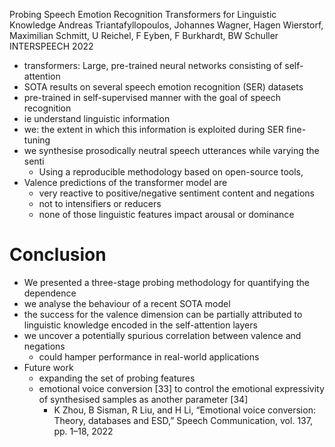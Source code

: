 Probing Speech Emotion Recognition Transformers for Linguistic Knowledge
Andreas Triantafyllopoulos, Johannes Wagner, Hagen Wierstorf,
  Maximilian Schmitt, U Reichel, F Eyben, F Burkhardt, BW Schuller
INTERSPEECH 2022

* transformers: Large, pre-trained neural networks consisting of self-attention
* SOTA results on several speech emotion recognition (SER) datasets
* pre-trained in self-supervised manner with the goal of speech recognition
* ie understand linguistic information
* we: the extent in which this information is exploited during SER fine-tuning
* we synthesise prosodically neutral speech utterances while varying the senti
  * Using a reproducible methodology based on open-source tools,
* Valence predictions of the transformer model are
  * very reactive to positive/negative sentiment content and negations
  * not to intensifiers or reducers
  * none of those linguistic features impact arousal or dominance

# Conclusion

* We presented a three-stage probing methodology for quantifying the dependence
* we analyse the behaviour of a recent SOTA model
* the success for the valence dimension can be partially attributed to
  linguistic knowledge encoded in the self-attention layers
* we uncover a potentially spurious correlation between valence and negations
  * could hamper performance in real-world applications
* Future work
  * expanding the set of probing features
  * emotional voice conversion [33] to control the emotional expressivity of
    synthesised samples as another parameter [34]
    * K Zhou, B Sisman, R Liu, and H Li,
      “Emotional voice conversion: Theory, databases and ESD,”
      Speech Communication, vol. 137, pp. 1–18, 2022

